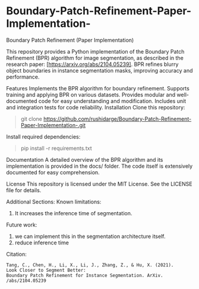 # Boundary-Patch-Refinement-Paper-Implementation-
Boundary Patch Refinement (Paper Implementation)

This repository provides a Python implementation of the Boundary Patch Refinement (BPR) algorithm for image segmentation, as described in the research paper: [https://arxiv.org/abs/2104.05239]. BPR refines blurry object boundaries in instance segmentation masks, improving accuracy and performance.

Features
Implements the BPR algorithm for boundary refinement.
Supports training and applying BPR on various datasets.
Provides modular and well-documented code for easy understanding and modification.
Includes unit and integration tests for code reliability.
Installation
Clone this repository:
> git clone https://github.com/rushidarge/Boundary-Patch-Refinement-Paper-Implementation-.git

Install required dependencies:
> pip install -r requirements.txt

Documentation
A detailed overview of the BPR algorithm and its implementation is provided in the docs/ folder.
The code itself is extensively documented for easy comprehension.

License
This repository is licensed under the MIT License. See the LICENSE file for details.

Additional Sections:
Known limitations: 
1. It increases the inference time of segmentation.

Future work: 
1. we can implement this in the segmentation architecture itself.
2. reduce inference time

Citation: 
```
Tang, C., Chen, H., Li, X., Li, J., Zhang, Z., & Hu, X. (2021).
Look Closer to Segment Better:
Boundary Patch Refinement for Instance Segmentation. ArXiv. /abs/2104.05239
```

